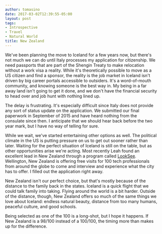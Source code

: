 ```yaml
---
author: tomasino
date: 2017-03-02T12:39:55-05:00
layout: post
tags:
- Introspective
- Travel
- Natural World
title: New Zealand
---
```


We've been planning the move to Iceland for a few years now, but there's not much we can do until Italy processes my application for citizenship. We need passports that are part of the Shengin Treaty to make relocation without a work visa a reality. While it's theoretically possible to move as a US citizen and find a sponsor, the reality is the job market in Iceland isn't driven by big career portals accessible to outsiders. It's a word-of-mouth community, and knowing someone is the best way in. My being in a far away land isn't going to get it done, and we don't have the financial security to head over and job hunt with nothing lined up.

The delay is frustrating. It's especially difficult since Italy does not provide any sort of status update on the application. We submitted our final paperwork in September of 2015 and have heard nothing from the consulate since then. I anticipate that we should hear back before the two year mark, but I have no way of telling for sure.

While we wait, we've started entertaining other options as well. The political climate in the US is putting pressure on us to get out sooner rather than later. Waiting for the perfect situation of Iceland is still on the table, but as other opportunities arise we're acting. Most recently Leah found an excellent lead in New Zealand through a program called [LookSee][]. Wellington, New Zealand is offering free visits for 100 tech professionals from around the globe to come and interview and experience what the city has to offer. I filled out the application right away.

New Zealand isn't our perfect choice, but that's mostly because of the distance to the family back in the states. Iceland is a quick flight that we could talk family into taking. Flying around the world is a bit harder. Outside of the distance, though, New Zealand offers so much of the same things we love about Iceland: endless natural beauty, distance from too many humans, peaceful culture, and good schools.

Being selected as one of the 100 is a long-shot, but I hope it happens. If New Zealand is a 98/100 instead of a 100/100, the timing more than makes up for the difference.

  [LookSee]: http://www.wellingtonnz.com/work/looksee-wellington/
    "LookSee Wellington"
